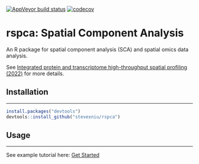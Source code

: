 [![AppVeyor build status](https://ci.appveyor.com/api/projects/status/github/stevexniu/rspca?branch=master&svg=true)](https://ci.appveyor.com/project/stevexniu/rspca)
[![codecov](https://codecov.io/gh/stevexniu/rspca/branch/master/graph/badge.svg?token=OXK8ZT3QH1)](https://codecov.io/gh/stevexniu/rspca)

# rspca: Spatial Component Analysis

An R package for spatial component analysis (SCA) and spatial omics data analysis. 

See <a href="https://doi.org/10.1101/2022.03.15.484516" target="_blank">Integrated protein and transcriptome high-throughput spatial profiling (2022)</a> for more details.


## Installation
-----

``` r
install.packages("devtools")
devtools::install_github("stevexniu/rspca")
```

## Usage
-----
See example tutorial here:
[Get Started](https://stevexniu.github.io/rspca/articles/get_started.html)





